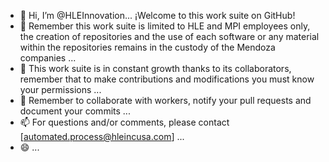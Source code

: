 - 👋 Hi, I’m @HLEInnovation...
  ¡Welcome to this work suite on GitHub!
- 👀 Remember this work suite is limited to HLE and MPI employees only, the creation of repositories and the use of each software or any material within the repositories remains in the custody of the Mendoza companies ...
- 🌱 This work suite is in constant growth thanks to its collaborators, remember that to make contributions and modifications you must know your permissions ...
- 💞️ Remember to collaborate with workers, notify your pull requests and document your commits ...
- 📫 For questions and/or comments, please contact [automated.process@hleincusa.com] ...
- 😄 ...

<!---
HLEInnovation/HLEInnovation is a ✨ special ✨ repository because its `README.md` (this file) appears on your GitHub profile.
You can click the Preview link to take a look at your changes.
--->
